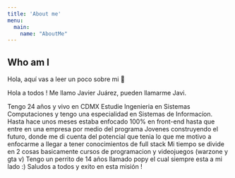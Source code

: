 ```yaml
---
title: 'About me'
menu:
  main:
    name: "AboutMe"
---
```


## Who am I

Hola, aquí vas a leer un poco sobre mi 🤩

Hola a todos !
Me llamo Javier Juárez, pueden llamarme Javi.

Tengo 24 años y vivo en CDMX
Estudie Ingenieria en Sistemas Computaciones y tengo una especialidad en Sistemas de Informacíon.
Hasta hace unos meses estaba enfocado 100% en front-end hasta que entre en una empresa por medio del programa Jovenes construyendo el futuro, donde me di cuenta del potencial que tenia lo que me motivo a enfocarme a llegar a tener conocimientos de full stack
Mi tiempo se divide en 2 cosas basicamente cursos de programacion y videojuegos (warzone y gta v)
Tengo un perrito de 14 años llamado popy el cual siempre esta a mi lado :)
Saludos a todos y exito en esta misión !
